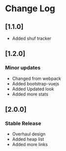 # Change Log

## [1.1.0]
- Added shuf tracker

## [1.2.0]
### Minor updates
- Changed from webpack
- Added bootstrap-vuejs
- Added Updated look
- Added more stats

## [2.0.0]
### Stable Release
- Overhaul design
- Added heap list
- Added more links
